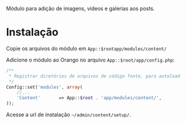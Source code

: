 Módulo para adição de imagens, vídeos e galerias aos posts.

# Instalação #

Copie os arquivos do módulo em `App::$rootapp/modules/content/`

Adicione o módulo ao Orango no arquivo `App::$root/app/config.php`:

```php
/**
 * Registrar diretórios de arquivos de código fonte, para autoload 
 */
Config::set('modules', array(
	//...
	'Content' 		=> App::$root . 'app/modules/content/',
));
```

Acesse a url de instalação `~/admin/content/setup/`.
